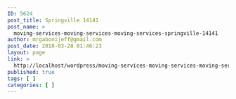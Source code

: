 ```yaml
---
ID: 5624
post_title: Springville 14141
post_name: >
  moving-services-moving-services-moving-services-springville-14141
author: mrgabonijeff@gmail.com
post_date: 2018-03-28 01:46:23
layout: page
link: >
  http://localhost/wordpress/moving-services-moving-services-moving-services-springville-14141/
published: true
tags: [ ]
categories: [ ]
---
```


